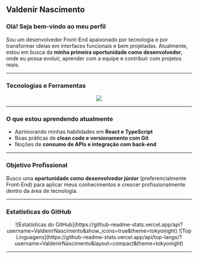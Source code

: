 

##  Valdenir Nascimento

###  Olá! Seja bem-vindo ao meu perfil

Sou um desenvolvedor Front-End apaixonado por tecnologia e por transformar ideias em interfaces funcionais e bem projetadas. Atualmente, estou em busca da **minha primeira oportunidade como desenvolvedor**, onde eu possa evoluir, aprender com a equipe e contribuir com projetos reais. 

---

###  Tecnologias e Ferramentas

<div align="center">
  <img src="https://skillicons.dev/icons?i=html,css,javascript,typescript,react,git,github,vscode" />
</div>

---

###  O que estou aprendendo atualmente

- Aprimorando minhas habilidades em **React e TypeScript**
- Boas práticas de **clean code e versionamento com Git**
- Noções de **consumo de APIs e integração com back-end**

---

###  Objetivo Profissional

Busco uma **oportunidade como desenvolvedor júnior** (preferencialmente Front-End) para aplicar meus conhecimentos e crescer profissionalmente dentro da área de tecnologia.

---

###  Estatísticas do GitHub

<div align="center">
  ![Estatísticas do GitHub](https://github-readme-stats.vercel.app/api?username=ValdenirNascimento&show_icons=true&theme=tokyonight)
  ![Top Linguagens](https://github-readme-stats.vercel.app/api/top-langs/?username=ValdenirNascimento&layout=compact&theme=tokyonight)
</div>

---
